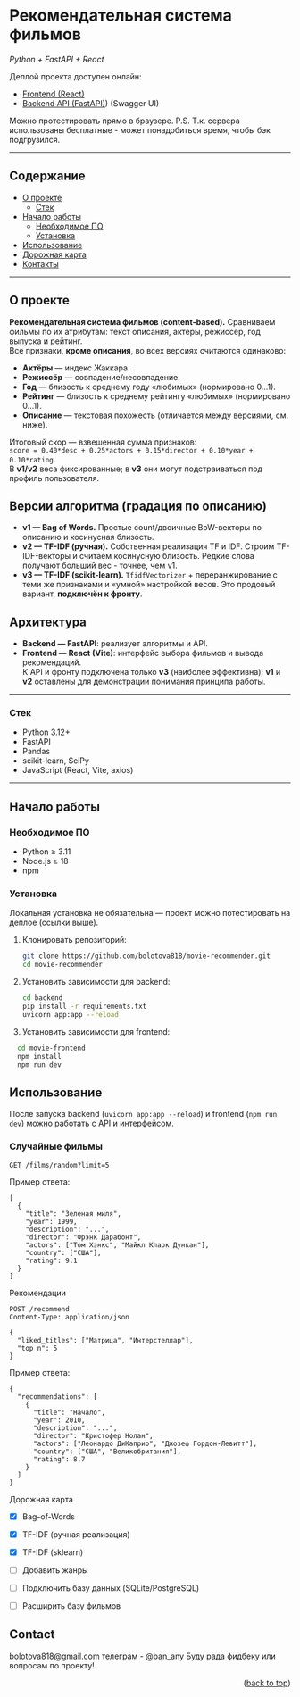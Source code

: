 <a id="readme-top"></a>

#  Рекомендательная система фильмов  
_Python + FastAPI + React_

Деплой проекта доступен онлайн:  
- [Frontend (React)](https://movie-recommender-two-opal.vercel.app)  
- [Backend API (FastAPI)](https://movie-recommender-yfvi.onrender.com/docs)) (Swagger UI)  

Можно протестировать прямо в браузере.
P.S. Т.к. сервера использованы бесплатные - может понадобиться время, чтобы бэк подгрузился.

---

## Содержание
- [О проекте](#о-проекте)
  - [Стек](#стек)
- [Начало работы](#начало-работы)
  - [Необходимое ПО](#необходимое-по)
  - [Установка](#установка)
- [Использование](#использование)
- [Дорожная карта](#дорожная-карта)
- [Контакты](#контакты)

---

## О проекте


**Рекомендательная система фильмов (content-based).** Сравниваем фильмы по их атрибутам: текст описания, актёры, режиссёр, год выпуска и рейтинг.  
Все признаки, **кроме описания**, во всех версиях считаются одинаково:
- **Актёры** — индекс Жаккара.
- **Режиссёр** — совпадение/несовпадение.
- **Год** — близость к среднему году «любимых» (нормировано 0…1).
- **Рейтинг** — близость к среднему рейтингу «любимых» (нормировано 0…1).
- **Описание** — текстовая похожесть (отличается между версиями, см. ниже).

Итоговый скор — взвешенная сумма признаков:  
`score = 0.40*desc + 0.25*actors + 0.15*director + 0.10*year + 0.10*rating`.  
В **v1/v2** веса фиксированные; в **v3** они могут подстраиваться под профиль пользователя.

## Версии алгоритма (градация по описанию)

- **v1 — Bag of Words.** Простые count/двоичные BoW-векторы по описанию и косинусная близость.
- **v2 — TF-IDF (ручная).** Собственная реализация TF и IDF. Строим TF-IDF-векторы и считаем косинусную близость. Редкие слова получают больший вес - точнее, чем v1.
- **v3 — TF-IDF (scikit-learn).** `TfidfVectorizer` + переранжирование с теми же признаками и «умной» настройкой весов. Это продовый вариант, **подключён к фронту**.

## Архитектура

- **Backend — FastAPI**: реализует алгоритмы и API.  
- **Frontend — React (Vite)**: интерфейс выбора фильмов и вывода рекомендаций.  
К API и фронту подключена только **v3** (наиболее эффективна); **v1** и **v2** оставлены для демонстрации понимания принципа работы.

---

### Стек
- Python 3.12+
- FastAPI
- Pandas
- scikit-learn, SciPy
- JavaScript (React, Vite, axios)

---

## Начало работы

### Необходимое ПО
- Python ≥ 3.11
- Node.js ≥ 18
- npm

### Установка

Локальная установка не обязательна — проект можно потестировать на деплое (ссылки выше).

1. Клонировать репозиторий:
   ```bash
   git clone https://github.com/bolotova818/movie-recommender.git
   cd movie-recommender
2. Установить зависимости для backend:
    ```bash
    cd backend
   pip install -r requirements.txt
   uvicorn app:app --reload
3. Установить зависимости для frontend:
 ```bash
   cd movie-frontend
   npm install
   npm run dev

```
<!-- USAGE EXAMPLES -->
## Использование

После запуска backend (`uvicorn app:app --reload`) и frontend (`npm run dev`) можно работать с API и интерфейсом.

### Случайные фильмы
```http
GET /films/random?limit=5
```
Пример ответа:
```
[
  {
    "title": "Зеленая миля",
    "year": 1999,
    "description": "...",
    "director": "Фрэнк Дарабонт",
    "actors": ["Том Хэнкс", "Майкл Кларк Дункан"],
    "country": ["США"],
    "rating": 9.1
  }
]
```
Рекомендации
```
POST /recommend
Content-Type: application/json

{
  "liked_titles": ["Матрица", "Интерстеллар"],
  "top_n": 5
}
```
Пример ответа:
```
{
  "recommendations": [
    {
      "title": "Начало",
      "year": 2010,
      "description": "...",
      "director": "Кристофер Нолан",
      "actors": ["Леонардо ДиКаприо", "Джозеф Гордон-Левитт"],
      "country": ["США", "Великобритания"],
      "rating": 8.7
    }
  ]
}
```
Дорожная карта


- [x] Bag-of-Words  
- [x] TF-IDF (ручная реализация)  
- [x] TF-IDF (sklearn)  
- [ ] Добавить жанры  
- [ ] Подключить базу данных (SQLite/PostgreSQL)  
- [ ] Расширить базу фильмов  




<!-- CONTACT -->
## Contact

bolotova818@gmail.com
телеграм - @ban_any
Буду рада фидбеку или вопросам по проекту!

<p align="right">(<a href="#readme-top">back to top</a>)</p>





